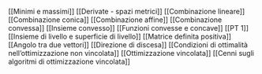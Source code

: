 [[Minimi e massimi]]
[[Derivate - spazi metrici]]
[[Combinazione lineare]]
[[Combinazione conica]]
[[Combinazione affine]]
[[Combinazione convessa]]
[[Insieme convesso]]
[[Funzioni convesse e concave]]
[[PT 1]]
[[Insieme di livello e superficie di livello]]
[[Matrice definita positiva]]
[[Angolo tra due vettori]]
[[Direzione di discesa]]
[[Condizioni di ottimalità nell’ottimizzazione non vincolata]]
[[Ottimizzazione vincolata]]
[[Cenni sugli algoritmi di ottimizzazione vincolata]]